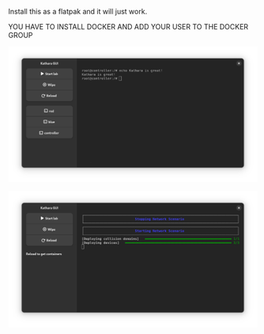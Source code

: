 Install this as a flatpak and it will just work.

YOU HAVE TO INSTALL DOCKER AND ADD YOUR USER TO THE DOCKER GROUP

![KatharaGUI when connected to a machine](data/screenshots/container.png)

![KatharaGUI when starting a lab](data/screenshots/start.png)
